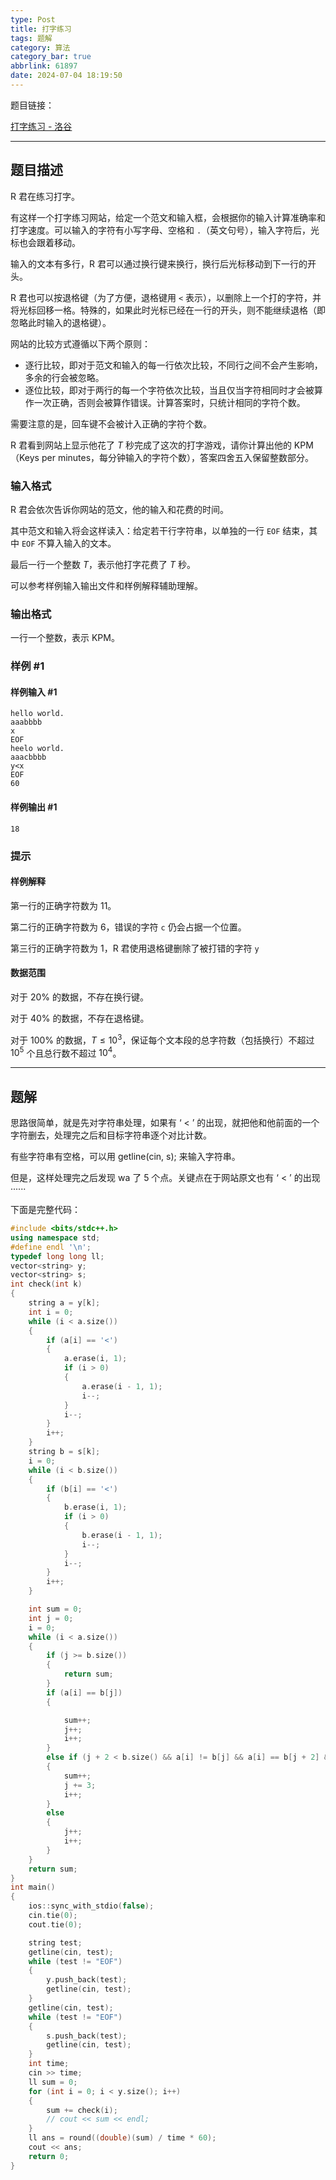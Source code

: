 ```yaml
---
type: Post
title: 打字练习
tags: 题解
category: 算法
category_bar: true
abbrlink: 61897
date: 2024-07-04 18:19:50
---
```


题目链接：

[打字练习 - 洛谷](https://www.luogu.com.cn/problem/P5587)

---

## 题目描述

R 君在练习打字。

有这样一个打字练习网站，给定一个范文和输入框，会根据你的输入计算准确率和打字速度。可以输入的字符有小写字母、空格和 `.`（英文句号），输入字符后，光标也会跟着移动。

输入的文本有多行，R 君可以通过换行键来换行，换行后光标移动到下一行的开头。

R 君也可以按退格键（为了方便，退格键用 `<` 表示），以删除上一个打的字符，并将光标回移一格。特殊的，如果此时光标已经在一行的开头，则不能继续退格（即忽略此时输入的退格键）。

网站的比较方式遵循以下两个原则：

- 逐行比较，即对于范文和输入的每一行依次比较，不同行之间不会产生影响，多余的行会被忽略。
- 逐位比较，即对于两行的每一个字符依次比较，当且仅当字符相同时才会被算作一次正确，否则会被算作错误。计算答案时，只统计相同的字符个数。

需要注意的是，回车键不会被计入正确的字符个数。

R 君看到网站上显示他花了 $T$ 秒完成了这次的打字游戏，请你计算出他的 KPM（Keys per minutes，每分钟输入的字符个数），答案四舍五入保留整数部分。

### 输入格式

R 君会依次告诉你网站的范文，他的输入和花费的时间。

其中范文和输入将会这样读入：给定若干行字符串，以单独的一行 `EOF` 结束，其中 `EOF` 不算入输入的文本。

最后一行一个整数 $T$，表示他打字花费了 $T$ 秒。

可以参考样例输入输出文件和样例解释辅助理解。

### 输出格式

一行一个整数，表示 KPM。

### 样例 #1

#### 样例输入 #1

```Plain text
hello world.
aaabbbb
x
EOF
heelo world.
aaacbbbb
y<x
EOF
60
```

#### 样例输出 #1

```Plain text
18
```

### 提示

#### 样例解释

第一行的正确字符数为 11。

第二行的正确字符数为 6，错误的字符 `c` 仍会占据一个位置。

第三行的正确字符数为 1，R 君使用退格键删除了被打错的字符 `y`

#### 数据范围

对于 $20\%$ 的数据，不存在换行键。

对于 $40\%$ 的数据，不存在退格键。

对于 $100\%$ 的数据，$T \leq 10^3$，保证每个文本段的总字符数（包括换行）不超过 $10^5$ 个且总行数不超过 $10^4$。

---

## 题解

思路很简单，就是先对字符串处理，如果有 ‘ < ’ 的出现，就把他和他前面的一个字符删去，处理完之后和目标字符串逐个对比计数。

有些字符串有空格，可以用 getline(cin, s); 来输入字符串。

但是，这样处理完之后发现 wa 了 5 个点。关键点在于网站原文也有 ‘ < ’ 的出现 ······

下面是完整代码：

```cpp
#include <bits/stdc++.h>
using namespace std;
#define endl '\n';
typedef long long ll;
vector<string> y;
vector<string> s;
int check(int k)
{
    string a = y[k];
    int i = 0;
    while (i < a.size())
    {
        if (a[i] == '<')
        {
            a.erase(i, 1);
            if (i > 0)
            {
                a.erase(i - 1, 1);
                i--;
            }
            i--;
        }
        i++;
    }
    string b = s[k];
    i = 0;
    while (i < b.size())
    {
        if (b[i] == '<')
        {
            b.erase(i, 1);
            if (i > 0)
            {
                b.erase(i - 1, 1);
                i--;
            }
            i--;
        }
        i++;
    }

    int sum = 0;
    int j = 0;
    i = 0;
    while (i < a.size())
    {
        if (j >= b.size())
        {
            return sum;
        }
        if (a[i] == b[j])
        {

            sum++;
            j++;
            i++;
        }
        else if (j + 2 < b.size() && a[i] != b[j] && a[i] == b[j + 2] && b[j + 1] == '<')
        {
            sum++;
            j += 3;
            i++;
        }
        else
        {
            j++;
            i++;
        }
    }
    return sum;
}
int main()
{
    ios::sync_with_stdio(false);
    cin.tie(0);
    cout.tie(0);

    string test;
    getline(cin, test);
    while (test != "EOF")
    {
        y.push_back(test);
        getline(cin, test);
    }
    getline(cin, test);
    while (test != "EOF")
    {
        s.push_back(test);
        getline(cin, test);
    }
    int time;
    cin >> time;
    ll sum = 0;
    for (int i = 0; i < y.size(); i++)
    {
        sum += check(i);
        // cout << sum << endl;
    }
    ll ans = round((double)(sum) / time * 60);
    cout << ans;
    return 0;
}
```
